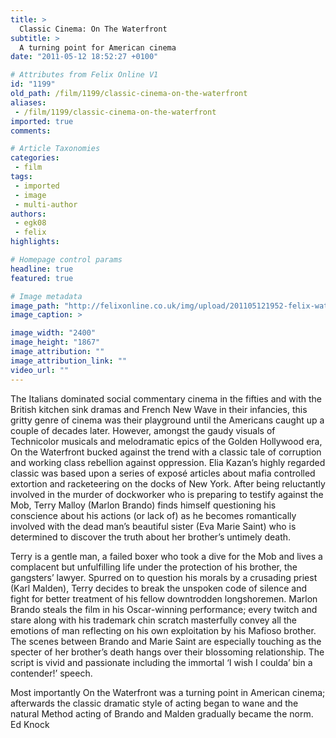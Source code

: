 ```yaml
---
title: >
  Classic Cinema: On The Waterfront
subtitle: >
  A turning point for American cinema
date: "2011-05-12 18:52:27 +0100"

# Attributes from Felix Online V1
id: "1199"
old_path: /film/1199/classic-cinema-on-the-waterfront
aliases:
 - /film/1199/classic-cinema-on-the-waterfront
imported: true
comments:

# Article Taxonomies
categories:
 - film
tags:
 - imported
 - image
 - multi-author
authors:
 - egk08
 - felix
highlights:

# Homepage control params
headline: true
featured: true

# Image metadata
image_path: "http://felixonline.co.uk/img/upload/201105121952-felix-waterfront.jpg"
image_caption: >

image_width: "2400"
image_height: "1867"
image_attribution: ""
image_attribution_link: ""
video_url: ""
---
```


The Italians dominated social commentary cinema in the fifties and with the British kitchen sink dramas and French New Wave in their infancies, this gritty genre of cinema was their playground until the Americans caught up a couple of decades later. However, amongst the gaudy visuals of Technicolor musicals and melodramatic epics of the Golden Hollywood era, On the Waterfront bucked against the trend with a classic tale of corruption and working class rebellion against oppression. Elia Kazan’s highly regarded classic was based upon a series of exposé articles about mafia controlled extortion and racketeering on the docks of New York. After being reluctantly involved in the murder of dockworker who is preparing to testify against the Mob, Terry Malloy (Marlon Brando) finds himself questioning his conscience about his actions (or lack of) as he becomes romantically involved with the dead man’s beautiful sister (Eva Marie Saint) who is determined to discover the truth about her brother’s untimely death.

Terry is a gentle man, a failed boxer who took a dive for the Mob and lives a complacent but unfulfilling life under the protection of his brother, the gangsters’ lawyer. Spurred on to question his morals by a crusading priest (Karl Malden), Terry decides to break the unspoken code of silence and fight for better treatment of his fellow downtrodden longshoremen. Marlon Brando steals the film in his Oscar-winning performance; every twitch and stare along with his trademark chin scratch masterfully convey all the emotions of man reflecting on his own exploitation by his Mafioso brother. The scenes between Brando and Marie Saint are especially touching as the specter of her brother’s death hangs over their blossoming relationship. The script is vivid and passionate including the immortal ‘I wish I coulda’ bin a contender!’ speech.

Most importantly On the Waterfront was a turning point in American cinema; afterwards the classic dramatic style of acting began to wane and the natural Method acting of Brando and Malden gradually became the norm. Ed Knock
